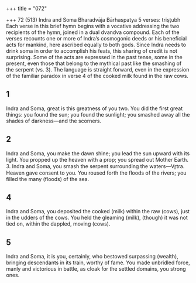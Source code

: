 +++
title = "072"

+++
72 (513) Indra and Soma
Bharadvāja Bārhaspatya
5 verses: triṣṭubh
Each verse in this brief hymn begins with a vocative addressing the two recipients  of the hymn, joined in a dual dvandva compound. Each of the verses recounts  one or more of Indra’s cosmogonic deeds or his beneficial acts for mankind,  here ascribed equally to both gods. Since Indra needs to drink soma in order to  accomplish his feats, this sharing of credit is not surprising. Some of the acts are  expressed in the past tense, some in the present, even those that belong to the  mythical past like the smashing of the serpent (vs. 3). The language is straight
forward, even in the expression of the familiar paradox in verse 4 of the cooked  milk found in the raw cows.
## 1
Indra and Soma, great is this greatness of you two. You did the first great  things:
you found the sun; you found the sunlight; you smashed away all the  shades of darkness—and the scorners.
## 2
Indra and Soma, you make the dawn shine; you lead the sun upward  with its light.
You propped up the heaven with a prop; you spread out Mother Earth. 3. Indra and Soma, you smash the serpent surrounding the waters—Vr̥tra.  Heaven gave consent to you.
You roused forth the floods of the rivers; you filled the many (floods) of  the sea.
## 4
Indra and Soma, you deposited the cooked (milk) within the raw (cows),  just in the udders of the cows.
You held the gleaming (milk), (though) it was not tied on, within the  dappled, moving (cows).
## 5
Indra and Soma, it is you, certainly, who bestowed surpassing (wealth),  bringing descendants in its train, worthy of fame.
You made unbridled force, manly and victorious in battle, as cloak for  the settled domains, you strong ones.